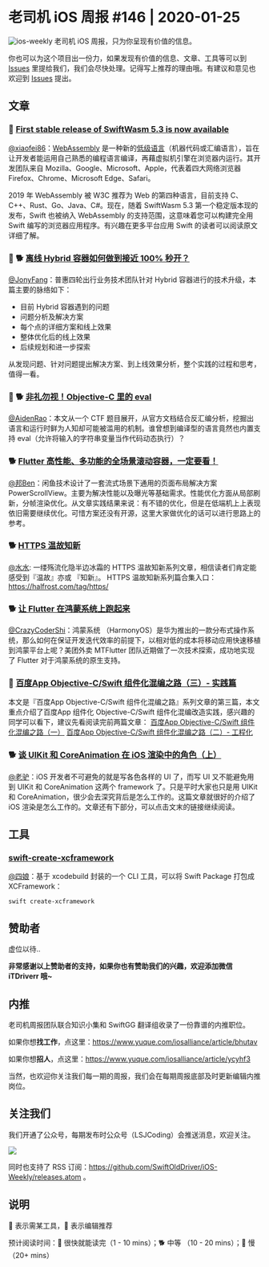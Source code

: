 # 老司机 iOS 周报 #146 | 2020-01-25

![ios-weekly](https://github.com/SwiftOldDriver/iOS-Weekly/blob/master/assets/ios-weekly.png?raw=true)
老司机 iOS 周报，只为你呈现有价值的信息。

你也可以为这个项目出一份力，如果发现有价值的信息、文章、工具等可以到 [Issues](https://github.com/SwiftOldDriver/iOS-Weekly/issues) 里提给我们，我们会尽快处理。记得写上推荐的理由哦。有建议和意见也欢迎到 [Issues](https://github.com/SwiftOldDriver/iOS-Weekly/issues) 提出。


## 文章

### 🐎 [First stable release of SwiftWasm 5.3 is now available](https://forums.swift.org/t/first-stable-release-of-swiftwasm-5-3-is-now-available/41868/7)

[@xiaofei86](https://weibo.com/xuyafei86)：[WebAssembly](https://developer.mozilla.org/zh-CN/docs/WebAssembly) 是一种新的[低级语言](https://zh.wikipedia.org/zh-hans/低级语言)（机器代码或汇编语言），旨在让开发者能运用自己熟悉的编程语言编译，再藉虚拟机引擎在浏览器内运行。其开发团队来自 Mozilla、Google、Microsoft、Apple，代表着四大网络浏览器 Firefox、Chrome、Microsoft Edge、Safari。

2019 年 WebAssembly 被 W3C 推荐为 Web 的第四种语言，目前支持 C、C++、Rust、Go、Java、C#。现在，随着 SwiftWasm 5.3 第一个稳定版本现的发布，Swift 也被纳入 WebAssembly 的支持范围，这意味着您可以构建完全用 Swift 编写的浏览器应用程序。有兴趣在更多平台应用 Swift 的读者可以阅读原文详细了解。

### 🌟 🐕 [离线 Hybrid 容器如何做到接近 100% 秒开？](https://mp.weixin.qq.com/s/inAFLg85TfmXOWXS50pEfg)

[@JonyFang](https://github.com/JonyFang)：普惠四轮出行业务技术团队针对 Hybrid 容器进行的技术升级，本篇主要的脉络如下：

- 目前 Hybrid 容器遇到的问题
- 问题分析及解决方案
- 每个点的详细方案和线上效果
- 整体优化后的线上效果
- 后续规划和进一步探索

从发现问题、针对问题提出解决方案、到上线效果分析，整个实践的过程和思考，值得一看。

### 🌟 🐕 [非礼勿视！Objective-C 里的 eval](https://mp.weixin.qq.com/s/6dwi96sQ222KVsgbt4FW5A)

[@AidenRao](https://weibo.com/AidenRao)：本文从一个 CTF 题目展开，从官方文档结合反汇编分析，挖掘出语言和运行时鲜为人知却可能被滥用的机制。谁曾想到编译型的语言竟然也内置支持 eval（允许将输入的字符串变量当作代码动态执行）？


### 🐕 [Flutter 高性能、多功能的全场景滚动容器，一定要看！](https://mp.weixin.qq.com/s?__biz=MzU4MDUxOTI5NA==&mid=2247486656&idx=1&sn=81e14ac99be2d75b5842529b8c694244&chksm=fd54d8d1ca2351c7ffe5e981aba49443b6aae2642bda6ac7a8951eabddd8a4307adcb98f6991&scene=0&xtrack=1#rd)

[@邦Ben](https://weibo.com/linwenbang)：闲鱼技术设计了一套流式场景下通用的页面布局解决方案 PowerScrollView。主要为解决性能以及曝光等基础需求。性能优化方面从局部刷新，分帧渲染优化。从文章实践结果来说：有不错的优化，但是在低端机上上表现依旧需要继续优化。可惜方案还没有开源，这里大家做优化的话可以进行思路上的参考。

### 🐕 [HTTPS 温故知新](https://mp.weixin.qq.com/s?__biz=MzkzMjExMTAwMQ==&mid=2247488855&idx=1&sn=ad55f4338dd53b9f92ac0fa53b7df6f2&chksm=c261e2a1f5166bb79f77fa14b9cf987c9a7c5f3ec7b4bddf75807f06cf6bdda8d7ada71307a3&scene=178&cur_album_id=1501778677406203906#rd)

[@水水](https://www.xuyanlan.com): 一缕殇流化隐半边冰霜的 HTTPS 温故知新系列文章，相信读者们肯定能感受到『温故』亦或 『知新』。 HTTPS 温故知新系列篇合集入口： https://halfrost.com/tag/https/

### 🐕 [让 Flutter 在鸿蒙系统上跑起来](https://mp.weixin.qq.com/s/vTWZRaxvsOS_VRjfh6l4FQ)

[@CrazyCoderShi](https://github.com/CrazyCoderShi)：鸿蒙系统 （HarmonyOS）是华为推出的一款分布式操作系统，那么如何在保证开发迭代效率的前提下，以相对低的成本将移动应用快速移植到鸿蒙平台上呢？美团外卖 MTFlutter 团队近期做了一次技术探索，成功地实现了 Flutter 对于鸿蒙系统的原生支持。

### 🐢 [百度App Objective-C/Swift 组件化混编之路（三）- 实践篇](https://mp.weixin.qq.com/s/-rBtXtkelcPQBMjQhwu07w)
本文是『百度App Objective-C/Swift 组件化混编之路』系列文章的第三篇，本文重点介绍了百度App 组件化 Objective-C/Swift 组件化混编改造实践，感兴趣的同学可以看下，建议先看阅读完前两篇文章：
[百度App Objective-C/Swift 组件化混编之路（一）](https://mp.weixin.qq.com/s?__biz=MzUxMzk2ODI1NQ==&mid=2247484177&idx=1&sn=df772d2134ad814bf0f8fafb883d8f77&chksm=f94c5201ce3bdb1787ea4f310de02b0a967983a8de3647034a2dc3c26c520fe493632aeb8be3&scene=21#wechat_redirect)
[百度App Objective-C/Swift 组件化混编之路（二）- 工程化](https://mp.weixin.qq.com/s?__biz=MzUxMzk2ODI1NQ==&mid=2247484191&idx=1&sn=b78cab8a22733e61e4a8b92e36f43ea5&scene=21#wechat_redirect)

### 🐕 [谈 UIKit 和 CoreAnimation 在 iOS 渲染中的角色（上）](https://mp.weixin.qq.com/s/PgdH8x8nrC9SRU6nMErH8Q)

[@老驴](https://www.weibo.com/6090610445)：iOS 开发者不可避免的就是写各色各样的 UI 了，而写 UI 又不能避免用到 UIKit 和 CoreAnimation 这两个 framework 了。只是平时大家也只是用 UIKit 和 CoreAnimation，很少会去深究背后是怎么工作的。这篇文章就很好的介绍了 iOS 渲染是怎么工作的。文章还有下部分，可以点击文末的链接继续阅读。

## 工具

### [swift-create-xcframework](https://github.com/unsignedapps/swift-create-xcframework)

[@四娘](https://kemchenj.github.io/)：基于 xcodebuild 封装的一个 CLI 工具，可以将 Swift Package 打包成 XCFramework：

```shell
swift create-xcframework
```

## 赞助者

虚位以待..

**非常感谢以上赞助者的支持，如果你也有赞助我们的兴趣，欢迎添加微信 iTDriverr 哦~**

## 内推

老司机周报团队联合知识小集和 SwiftGG 翻译组收录了一份靠谱的内推职位。

如果你想**找工作**，点这里：https://www.yuque.com/iosalliance/article/bhutav

如果你想**招人**，点这里：https://www.yuque.com/iosalliance/article/ycyhf3

当然，也欢迎你关注我们每一期的周报，我们会在每期周报底部及时更新编辑内推岗位。

## 关注我们

我们开通了公众号，每期发布时公众号（LSJCoding）会推送消息，欢迎关注。

![](https://github.com/SwiftOldDriver/iOS-Weekly/blob/master/assets/qrcode_for_wechat.jpg?raw=true)

同时也支持了 RSS 订阅：https://github.com/SwiftOldDriver/iOS-Weekly/releases.atom 。

## 说明

🚧 表示需某工具，🌟 表示编辑推荐

预计阅读时间：🐎 很快就能读完（1 - 10 mins）；🐕 中等 （10 - 20 mins）；🐢 慢（20+ mins）
